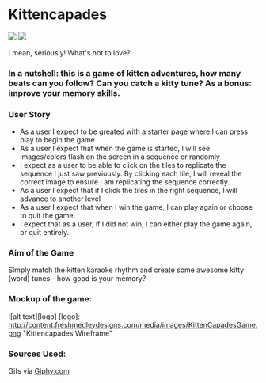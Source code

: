 # Kittencapades
![](http://i.giphy.com/17rQREOci3nzy.gif)
![](http://i.giphy.com/YbXtbKoi2ZUOc.gif)

I mean, seriously! What's not to love?
  

### In a nutshell: this is a game of kitten adventures, how many beats can you follow? Can you catch a kitty tune? As a bonus: improve your memory skills.

### User Story
* As a user I expect to be greated with a starter page where I can press play to begin the game
* As a user I expect that when the game is started, I will see images/colors flash on the screen in a sequence or randomly
* I expect as a user to be able to click on the tiles to replicate the sequence I just saw previously. By clicking each tile, I will reveal the correct image to ensure I am replicating the sequence correctly.
* As a user I expect that if I click the tiles in the right sequence, I will advance to another level
* As a user I expect that when I win the game, I can play again or choose to quit the game.
* I expect that as a user, if I did not win, I can either play the game again, or quit entirely.


### Aim of the Game
Simply match the kitten karaoke rhythm and create some awesome kitty (word) tunes - how good is your memory?

### Mockup of the game:

![alt text][logo]
[logo]: http://content.freshmedleydesigns.com/media/images/KittenCapadesGame.png "Kittencapades Wireframe"

### Sources Used:
Gifs via [Giphy.com](http://Giphy.com)

